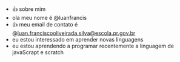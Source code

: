 - :+1: sobre mim
- ola meu nome é @luanfrancis
- :+1: meu email de contato é @luan.franciscooliveirada.silva@escola.pr.gov.br
- eu estou interessado em aprender novas linguagens
- eu estou aprendendo a programar recentemente a linguagem de javaScrapt e scratch
